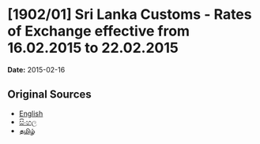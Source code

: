 # [1902/01] Sri Lanka Customs - Rates of Exchange effective from 16.02.2015 to 22.02.2015

**Date:** 2015-02-16

## Original Sources

- [English](https://documents.gov.lk/view/extra-gazettes/2015/2/1902-01_E.pdf)
- [සිංහල](https://documents.gov.lk/view/extra-gazettes/2015/2/1902-01_S.pdf)
- [தமிழ்](https://documents.gov.lk/view/extra-gazettes/2015/2/1902-01_T.pdf)
